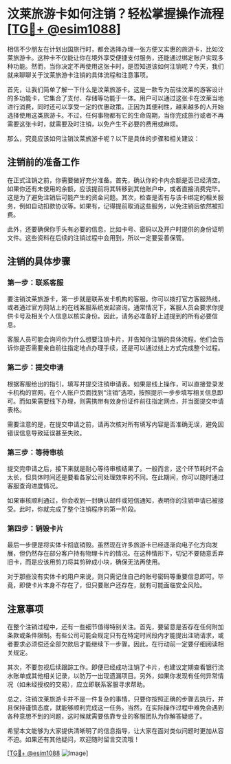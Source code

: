 # 汶莱旅游卡如何注销？轻松掌握操作流程[[TG💪+ @esim1088](https://t.me/s/esim1088)]

相信不少朋友在计划出国旅行时，都会选择办理一张方便又实惠的旅游卡，比如汶莱旅游卡。这种卡不仅能让你在境外享受便捷支付服务，还能通过绑定账户实现多种功能。然而，当你决定不再使用这张卡时，是否知道该如何注销呢？今天，我们就来聊聊关于汶莱旅游卡注销的具体流程和注意事项。

首先，让我们简单了解一下什么是汶莱旅游卡。这是一款专为前往汶莱的游客设计的多功能卡，它集合了支付、存储等功能于一体。用户可以通过这张卡在汶莱当地进行消费，同时还可以享受一定的优惠政策。正因为其便利性，越来越多的人开始选择使用这类旅游卡。不过，任何事物都有它的生命周期，当你完成旅行或者不再需要这张卡时，就需要及时注销，以免产生不必要的费用或麻烦。

那么，究竟应该如何注销汶莱旅游卡呢？以下是具体的步骤和相关建议：

## 注销前的准备工作

在正式注销之前，你需要做好充分准备。首先，确认你的卡内余额是否已经清空。如果你还有未使用的余额，应该提前将其转移到其他账户中，或者直接消费完毕。这是为了避免注销后可能产生的资金问题。其次，检查是否有与该卡绑定的相关服务，例如自动扣款协议等。如果有，记得提前取消这些服务，以免注销后依然被扣费。

此外，还要确保你手头有必要的信息，比如卡号、密码以及开户时提供的身份证明文件。这些资料在后续的注销过程中会用到，所以一定要妥善保管。

## 注销的具体步骤

### 第一步：联系客服

要注销汶莱旅游卡，第一步就是联系发卡机构的客服。你可以拨打官方客服热线，或者通过官方网站上的在线客服系统发起咨询。通常情况下，客服人员会要求你提供卡号及相关个人信息以核实身份。因此，请务必准备好上述提到的所有必要信息。

客服人员可能会询问你为什么想要注销卡片，并告知你注销的具体流程。他们会告诉你是否需要亲自前往指定地点办理手续，还是可以通过线上方式完成整个过程。

### 第二步：提交申请

根据客服给出的指引，填写并提交注销申请表。如果是线上操作，可以直接登录发卡机构的官网，在个人账户页面找到“注销”选项，按照提示一步步填写相关信息即可。而如果需要线下办理，则需携带有效身份证件前往指定网点，并当面提交申请表格。

需要注意的是，在提交申请之前，请再次核对所有填写内容是否准确无误，避免因错误信息导致延误甚至失败。

### 第三步：等待审核

提交完申请之后，接下来就是耐心等待审核结果了。一般而言，这个环节耗时不会太长，但具体时间还是要看各家公司处理效率的不同。在此期间，你可以随时通过客服查询进度情况。

如果审核顺利通过，你会收到一封确认邮件或短信通知，表明你的注销申请已被接受。此时，你就完成了整个注销程序的第一阶段。

### 第四步：销毁卡片

最后一步便是将实体卡彻底销毁。虽然现在许多旅游卡已经逐渐向电子化方向发展，但仍然存在部分客户持有物理卡片的情况。在这种情形下，切记不要随意丢弃旧卡，而是应该用剪刀将其剪碎成小块，确保无法再使用。

对于那些没有实体卡的用户来说，则只需记住自己的账号密码等重要信息即可。毕竟，即使卡片本身不存在了，但只要账户还存在，就有可能面临安全风险。

## 注意事项

在整个注销过程中，还有一些细节值得特别关注。首先，要留意是否存在任何附加条款或条件限制。有些公司可能会规定只有在特定时间段内才能提出注销请求，或者要求必须偿还全部欠款后才能继续下一步骤。因此，在行动前一定要仔细阅读相关规定。

其次，不要忽视后续跟踪工作。即便已经成功注销了卡片，也建议定期查看银行流水账单或其他相关记录，以防万一出现遗漏项目。另外，如果你发现有任何异常情况（如未经授权的交易），应立即联系客服寻求帮助。

总之，注销汶莱旅游卡并不是一件复杂的事情，只要你按照正确的步骤去执行，并且保持谨慎态度，就能够顺利完成这一任务。当然，在实际操作过程中难免会遇到各种意想不到的问题，这时候就需要依靠专业的客服团队为你解答疑惑了。

希望本文能够为大家提供清晰明了的信息指导，让大家在面对类似问题时更加从容不迫。如果还有其他疑问，欢迎随时留言交流哦！

[[TG💪+ @esim1088](https://t.me/s/esim1088) ![Image](https://i.postimg.cc/4NQfJmqS/Snipaste-2025-05-13-00-14-12.png)]